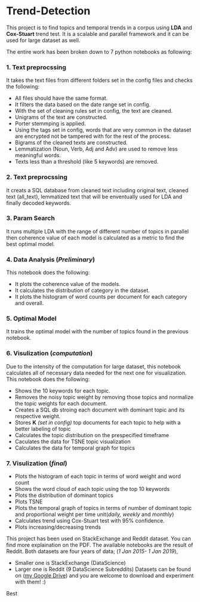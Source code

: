 Trend-Detection
===============


This project is to find topics and temporal trends in a corpus using **LDA** and **Cox-Stuart** trend test. It is a scalable and parallel framework and it can be used for large dataset as well. 

The entire work has been broken down to 7 python notebooks as following:

### 1. Text preprocssing ###

It takes the text files from different folders set in the config files and checks the following:

  * All files should have the same format.
  * It filters the data based on the date range set in config.
  * With the set of cleaning rules set in config, the text are cleaned.
  * Unigrams of the text are constructed.
  * Porter stemmping is applied.
  * Using the tags set in config, words that are very common in the dataset are encrypted not be tampered with for the rest of the process.
  * Bigrams of the cleaned texts are constructed.
  * Lemmatization (Noun, Verb, Adj and Adv) are used to remove less meaningful words.
  * Texts less than a threshold (like 5 keywords) are removed.
  
### 2. Text preprocssing ###

It creats a SQL database from cleaned text including original text, cleaned text (all_text), lemmatized text that will be enventually used for LDA and finally decoded keywords.


### 3. Param Search ###

It runs multiple LDA with the range of different number of topics in parallel then coherence value of each model is calculated as a metric to find the best optimal model.
 
### 4. Data Analysis (*Preliminary*) ###

This notebook does the following:
 * It plots the coherence value of the models. 
 * It calculates the distribution of category in the dataset.
 * It plots the histogram of word counts per document for each category and overall.
 
 
### 5. Optimal Model ###

It trains the optimal model with the number of topics found in the previous notebook.


### 6. Visulization (*computation*) ###

Due to the intensity of the computation for large dataset, this notebook calculates all of necessary data needed for the next one for visualization. This notebook does the following:

 * Shows the 10 keywords for each topic.
 * Removes the noisy topic weight by removing those topics and normalize the topic weights for each document.
 * Creates a SQL db stroing each document with dominant topic and its respective weight.
 * Stores **K** *(set in config)* top documents for each topic to help with a better labeling of topic
 * Calculates the topic distribution on the prespecified timeframe
 * Caculates the data for TSNE topic visualization
 * Calculates the data for temporal graph for topics
 

### 7. Visulization (*final*)  ###

 * Plots the histogram of each topic in terms of word weight and word count
 * Shows the word cloud of each topic using the top 10 keywords
 * Plots the distribution of dominant topics
 * Plots TSNE 
 * Plots the temporal graph of topics in terms of number of dominant topic and proportional weight per time unit(*daily, weekly* and *monthly*)
 * Calculates trend using Cox-Stuart test with 95% confidence.
 * Plots increasing/decreasing trends
 
This project has been used on StackExchange and Reddit dataset. You can find more explaination on the PDF.
The available notebooks are the result of Reddit.
Both datasets are four years of data; (*1 Jan 2015- 1 Jan 2019*), 
 * Smaller one is StackExchange (DataScience)
 * Larger one is Reddit (9 DataScience Subreddits)
 Datasets can be found on ([my Google Drive](https://drive.google.com/open?id=1q8Dvm-54CgLj-bmVxD6i1hvRT_WhYhpV)) and you are welcome to download and experiment with them! :)
 
 
 Best
